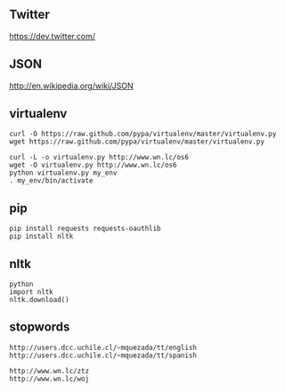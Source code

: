 Twitter
-------
https://dev.twitter.com/


JSON
----
http://en.wikipedia.org/wiki/JSON

virtualenv
----------
    curl -O https://raw.github.com/pypa/virtualenv/master/virtualenv.py
    wget https://raw.github.com/pypa/virtualenv/master/virtualenv.py
    
    curl -L -o virtualenv.py http://www.wn.lc/os6
    wget -O virtualenv.py http://www.wn.lc/os6
    python virtualenv.py my_env
    . my_env/bin/activate

pip
---
    pip install requests requests-oauthlib
    pip install nltk

nltk
----
    python
    import nltk
    nltk.download()

stopwords
--------
    http://users.dcc.uchile.cl/~mquezada/tt/english
    http://users.dcc.uchile.cl/~mquezada/tt/spanish

    http://www.wn.lc/ztz
    http://www.wn.lc/woj

